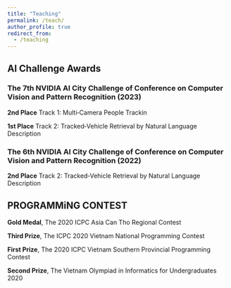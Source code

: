 ```yaml
---
title: "Teaching"
permalink: /teach/
author_profile: true
redirect_from:
  - /teaching
---
```


<div class="text-justify">
<h2> AI Challenge Awards</h2>

<div class="cvhonor">
    <h3>The 7th NVIDIA AI City Challenge of Conference on Computer Vision and Pattern Recognition (2023)</h3>
    <p><strong>2nd Place</strong> Track 1: Multi‑Camera People Trackin</p>
    <p><strong>1st Place</strong> Track 2: Tracked‑Vehicle Retrieval by Natural Language Description</p>
    <h3>The 6th NVIDIA AI City Challenge of Conference on Computer Vision and Pattern Recognition (2022)</h3>
    <p><strong>2nd Place</strong> Track 2: Tracked‑Vehicle Retrieval by Natural Language Description</p>
</div>

<div class="text-justify">

<h2> PROGRAMMiNG CONTEST</h2>
<p><strong>Gold Medal</strong>, The 2020 ICPC Asia Can Tho Regional Contest</p>
<p><strong>Third Prize</strong>, The ICPC 2020 Vietnam National Programming Contest</p>
<p><strong>First Prize</strong>, The 2020 ICPC Vietnam Southern Provincial Programming Contest</p>
<p><strong>Second Prize</strong>, The Vietnam Olympiad in Informatics for Undergraduates 2020</p>



<style>
    .text-justify section p {
        display: flex;
        align-items: center;
        margin-bottom: 0.5em; /* Adjust the spacing as needed */
    }

    .text-justify section p::before {
        content: "\2022"; /* Unicode character for a bullet point (dot) */
        font-size: 1.5em; /* Adjust the font size as needed */
        margin-right: 0.5em; /* Adjust the spacing between the dot and the text */
    }
</style>
